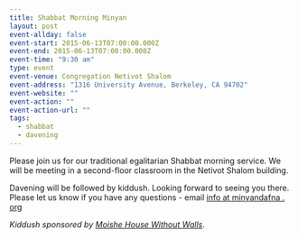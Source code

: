 ```yaml
---
title: Shabbat Morning Minyan
layout: post
event-allday: false
event-start: 2015-06-13T07:00:00.000Z
event-end: 2015-06-13T07:00:00.000Z
event-time: "9:30 am"
type: event
event-venue: Congregation Netivot Shalom
event-address: "1316 University Avenue, Berkeley, CA 94702"
event-website: ""
event-action: ""
event-action-url: ""
tags:
  - shabbat
  - davening
---
```


Please join us for our traditional egalitarian Shabbat morning service. We will be meeting in a second-floor classroom in the Netivot Shalom building.

Davening will be followed by kiddush. Looking forward to seeing you there. Please let us know if you have any questions - email [info at minyandafna . org](javascript:void&#40;location.href=)

_Kiddush sponsored by [Moishe House Without Walls](http://www.mhwow.org)_.